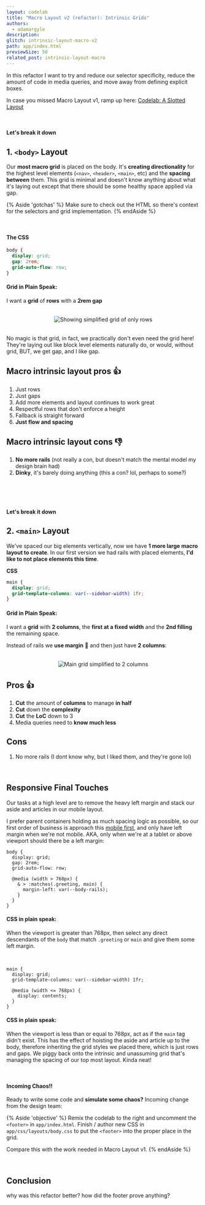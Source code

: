 ```yaml
---
layout: codelab
title: "Macro Layout v2 (refactor): Intrinsic Grids"
authors:
  - adamargyle
description:
glitch: intrinsic-layout-macro-v2
path: app/index.html
previewSize: 50
related_post: intrinsic-layout-macro
---
```


In this refactor I want to try and reduce our selector specificity, reduce the amount of code in media queries, and move away from defining explicit boxes.

In case you missed Macro Layout v1, ramp up here:
<a class="w-button w-button--primary w-button--with-icon" data-icon="code" href="/codelab-intrinsic-layout-macro-v1">
  Codelab: A Slotted Layout
</a>

<br>

#### Let's break it down
## 1. `<body>` Layout
Our **most macro grid** is placed on the body. It's **creating directionality** for the highest level elements (`<nav>`, `<header>`, `<main>`, etc) and the **spacing between** them. This grid is minimal and doesn't know anything about what it's laying out except that there should be some healthy space applied via gap.

{% Aside 'gotchas' %}
  Make sure to check out the HTML so there's context for the selectors and grid implementation.
{% endAside %}

<br>

#### The CSS
```css
body {
  display: grid;
  gap: 2rem;
  grid-auto-flow: row;
}
```
#### Grid in Plain Speak:
I want a **grid** of **rows** with a **2rem gap**

<figure style="text-align:center; margin: 2rem 0;">
  <img src="macro – body rows.png" alt="Showing simplified grid of only rows" class="screenshot">
</figure>

No magic is that grid, in fact, we practically don't even need the grid here! They're laying out like block level elements naturally do, or would, without grid, BUT, we get gap, and I like gap.


## Macro intrinsic layout pros 👍
1. Just rows
1. Just gaps
1. Add more elements and layout continues to work great
1. Respectful rows that don't enforce a height
1. Fallback is straight forward
1. **Just flow and spacing**

## Macro intrinsic layout cons 👎
1. **No more rails** (not really a con, but doesn't match the mental model my design brain had)
1. **Dinky**, it's barely doing anything (this a con? lol, perhaps to some?)




<br><br><br>

#### Let's break it down
## 2. `<main>` Layout

We've spaced our big elements vertically, now we have **1 more large macro layout to create**. In our first version we had rails with placed elements, **I'd like to not place elements this time**.

**CSS**
```css
main {
  display: grid;
  grid-template-columns: var(--sidebar-width) 1fr;
}
```
#### Grid in Plain Speak:
I want a **grid** with **2 columns**, the **first at a fixed width** and the **2nd filling** the remaining space.

Instead of rails we **use margin** 🤯 and then just have **2 columns**:

<figure style="text-align:center; margin: 2rem 0;">
  <img src="macro – main.png" alt="Main grid simplified to 2 columns" class="screenshot">
</figure>

## Pros 👍
1. **Cut** the amount of **columns** to manage **in half**
1. **Cut** down the **complexity**
1. **Cut** the **LoC** down to 3
1. Media queries need to **know much less**

## Cons
1. No more rails (I dont know why, but I liked them, and they're gone lol)

<br>

## Responsive Final Touches
Our tasks at a high level are to remove the heavy left margin and stack our aside and articles in our mobile layout.

I prefer parent containers holding as much spacing logic as possible, so our first order of business is approach this [mobile first](https://www.lukew.com/ff/entry.asp?933), and only have left margin when we're not mobile. AKA, only when we're at a tablet or above viewport should there be a left margin:

```css/5-9
body {
  display: grid;
  gap: 2rem;
  grid-auto-flow: row;

  @media (width > 768px) {
    & > :matches(.greeting, main) {
      margin-left: var(--body-rails);
    }
  }
}
```

#### CSS in plain speak:
When the viewport is greater than 768px, then select any direct descendants of the `body` that match `.greeting` or `main` and give them some left margin.

<br>

```css/4-6
main {
  display: grid;
  grid-template-columns: var(--sidebar-width) 1fr;

  @media (width <= 768px) {
    display: contents;
  }
}
```

#### CSS in plain speak:
When the viewport is less than or equal to 768px, act as if the `main` tag didn't exist. This has the effect of hoisting the aside and article up to the body, therefore inheriting the grid styles we placed there, which is just rows and gaps. We piggy back onto the intrinsic and unassuming grid that's managing the spacing of our top most layout. Kinda neat!

<br>

#### Incoming Chaos!!
Ready to write some code and **simulate some chaos?** Incoming change from the design team:

{% Aside 'objective' %}
  Remix the codelab to the right and uncomment the `<footer>` in `app/index.html`. Finish / author new CSS in `app/css/layouts/body.css` to put the `<footer>` into the proper place in the grid.

  Compare this with the work needed in Macro Layout v1.
{% endAside %}

<br>

## Conclusion
why was this refactor better? how did the footer prove anything?

<!-- #### Let's break it down
## 1. `<body>` Layout

Our **most macro grid** is placed on the body. It's **creating spaces** for the highest level elements (`<nav>`, `<header>`, `<main>`, etc) and the **spacing between** them. This grid is minimal and doesn't know anything about what it's laying out except that there should be some healthy space between.

We could add a any element to the `<body>` later and get some spacing **for free**. Free is nice.

<br><br>

**HTML**
```html
<body>
  <nav></nav>
  <h2></h2>
  <main>...</main>
  <footer></footer>
</body>
```

<br>

**CSS**
```css
body {
  display: grid;
  gap: 2rem;
  grid-auto-flow: row;
}
```

<div class="note">
  <b>Plain Speak:</b> I want a <b>grid</b> of <b>rows</b> with a <b>2rem gap</b>
</div>

<br><br>

**Results**
<div class="glitch-embed-wrap" style="height: 346px; width: 100%;">
  <iframe
    src="https://glitch.com/embed/#!/embed/logical-tab-order?path=index.html&previewSize=100&attributionHidden=true"
    alt="logical-tab-order on Glitch"
    style="height: 100%; width: 100%; border: 0;">
  </iframe>
</div>

<br><br>

**Each child** element of `<body>` becomes **a row** with **2rems between** them:

<figure style="text-align:center; margin: 2rem 0;">
  <img src="macro – body rows.png" alt="Showing simplified grid of only rows" class="screenshot">
</figure>


## Pros 👍
1. Just rows
1. Just gaps
1. Add more elements and layout continues to work great
1. Respectful rows that don't enforce a height
1. **Just flow and spacing**
1. Fallback is straight forward

## Cons 👎
1. **No more rails** (not really a con, but doesn't match the mental model my design brain had)
1. **Dinky**, it's barely doing anything

<br><br><br>

#### Next piece
## 2. `<main>` Layout
We've spaced our big elements vertically, now we have **1 more large macro layout to create**. In our first version we had rails with placed elements, **I'd like to not place elements this time**.

**Note:** I often find my first grids use `grid-template-area` but become unwieldy at a certain point.

<br>

**HTML**
```html
<main>
  <aside></aside>
  <article></article>
</main>
```

<br>

**CSS**
```css
main {
  display: grid;
  grid-template-columns: var(--sidebar-width) 1fr;
  margin: 0 var(--body-rails);
}
```

<div class="note">
  <b>Plain Speak:</b> I want a <b>grid</b> with <b>2 columns</b>, the <b>first at a fixed width</b> and the <b>2nd filling</b> the remaining space.
</div>

<br><br>

**Results**
<div class="glitch-embed-wrap" style="height: 346px; width: 100%;">
  <iframe
    src="https://glitch.com/embed/#!/embed/logical-tab-order?path=index.html&previewSize=100&attributionHidden=true"
    alt="logical-tab-order on Glitch"
    style="height: 100%; width: 100%; border: 0;">
  </iframe>
</div>

**Open that Glitch up** in a new tab and give it a whirl, kick the tires, peep the code. Try tweaking a few things that you're curious about. What do you think? **How is it different from v1?**

<br><br>

Instead of rails we **use margin** 🤯 and then just have **2 columns**:

<figure style="text-align:center; margin: 2rem 0;">
  <img src="macro – main.png" alt="Main grid simplified to 2 columns" class="screenshot">
</figure>

## Pros 👍
1. **Cut** the amount of **columns** to manage **in half**
1. **Cut** down the **complexity**
1. **Cut** the **LoC** down to 3
1. Media queries need to **know much less**

## Cons
1. No more rails (I dont know why, but I liked them, and they're gone lol) -->
